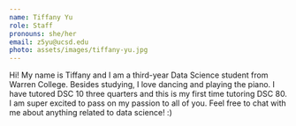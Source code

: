 ```yaml
---
name: Tiffany Yu
role: Staff
pronouns: she/her
email: z5yu@ucsd.edu
photo: assets/images/tiffany-yu.jpg
---
```

Hi! My name is Tiffany and I am a third-year Data Science student from Warren College. Besides studying, I love dancing and playing the piano. I have tutored DSC 10 three quarters and this is my first time tutoring DSC 80. I am super excited to pass on my passion to all of you. Feel free to chat with me about anything related to data science! :)
